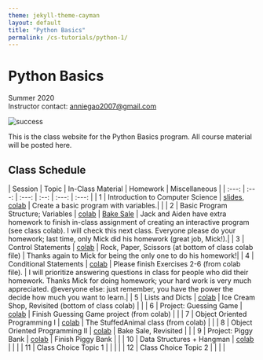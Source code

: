 ```yaml
---
theme: jekyll-theme-cayman
layout: default
title: "Python Basics"
permalink: /cs-tutorials/python-1/
---
```


# Python Basics
Summer 2020  
Instructor contact: anniegao2007@gmail.com

![success](https://i.pinimg.com/originals/dc/ab/22/dcab22f4cfd2c666ecc0352d25647132.jpg)
  
This is the class website for the Python Basics program. All course material will be posted here.

## Class Schedule

| Session | Topic | In-Class Material | Homework | Miscellaneous |
| :---:                      | :---:                   | :---:   | :--:              | :---:    | :---:         |
| 1 | Introduction to Computer Science | [slides](https://docs.google.com/presentation/d/1zrdGqy8u2-vMCf2D9gvEEJ5frlBELC79BX-GfvZh95k/edit#slide=id.g8d3acb2c85_0_77), [colab](https://colab.research.google.com/drive/1v3ye8uXNdzR8JIh9P_SprospsvWHjGww#scrollTo=xNu87CDwvRaF) | Create a basic program with variables.| |
| 2 | Basic Program Structure; Variables | [colab](https://colab.research.google.com/drive/1k1HQSkS2oP2y4n9T8v_FjZqfAQAdqZZL#scrollTo=SfRbRLwgPHjs) | [Bake Sale](https://colab.research.google.com/drive/1eFgU5aLLPM8j_YbF66XjLYP0EpvGyBNZ#scrollTo=oS_j9UibVPNt) | Jack and Aiden have extra homework to finish in-class assignment of creating an interactive program (see class colab). I will check this next class. Everyone please do your homework; last time, only Mick did his homework (great job, Mick!).|
| 3 | Control Statements | [colab](https://colab.research.google.com/drive/1mu317IYGD6h78yRXJwsOGjIpkUV9NyyB#scrollTo=21tYdZoAQDBC) | Rock, Paper, Scissors (at bottom of class colab file) | Thanks again to Mick for being the only one to do his homework!|
| 4 | Conditional Statements | [colab](https://colab.research.google.com/drive/1Z_-1wQ2u2TpZNJSaGLAbdthnNVdZvQQo#scrollTo=vhkidW7i9aiG) | Please finish Exercises 2-6 (from colab file). | I will prioritize answering questions in class for people who did their homework. Thanks Mick for doing homework; your hard work is very much appreciated. @everyone else: just remember, you have the power the decide how much you want to learn.|
| 5 | Lists and Dicts | [colab](https://colab.research.google.com/drive/1xOG2vhG6r7YufsIxb_cfooaxOGbk5PwM#scrollTo=T7d0MYxrf92I) | Ice Cream Shop, Revisited (bottom of class colab) | |
| 6 | Project: Guessing Game | [colab](https://colab.research.google.com/drive/1xkM6MY9blVFbnGTDGzsEXUZxbnQ1YmUg#scrollTo=vTwGVVH8J2rX) | Finish Guessing Game project (from colab) | |
| 7 | Object Oriented Programming I | [colab](https://colab.research.google.com/drive/1gGP8kesd7whT0RTO_vzv77g_aVuWbbI9#scrollTo=Y-Fu7u_Qiuf5) | The StuffedAnimal class (from colab) | |
| 8 | Object Oriented Programming II | [colab](https://colab.research.google.com/drive/1hAIZnxdIM9HCcX8RaTtT54EYfjn1DdA2#scrollTo=dhD-pBgM5SG_) | Bake Sale, Revisited | |
| 9 | Project: Piggy Bank | [colab](https://colab.research.google.com/drive/1znvPOx8SgRgGX4GMiXMI7IrhFq4jq3tD#scrollTo=a6kdjyuzRABC) | Finish Piggy Bank | |
| 10 | Data Structures + Hangman | [colab](https://colab.research.google.com/drive/14MlJCSkG9nzZM8fTs1MS21Gahyuck9jA#scrollTo=UX4C_mKu7ne_) | | |
| 11 | Class Choice Topic 1 | | | |
| 12 | Class Choice Topic 2 | | | |